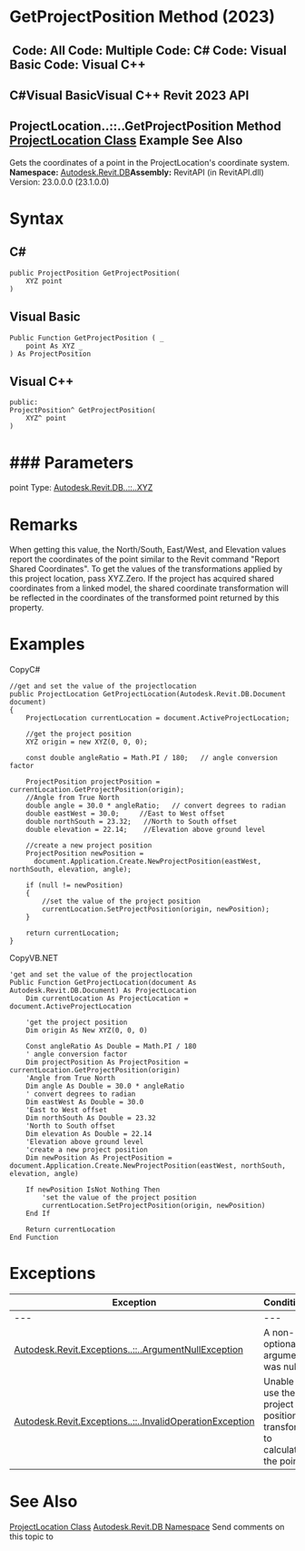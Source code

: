 # GetProjectPosition Method (2023)

﻿
 Code: All Code: Multiple Code: C# Code: Visual Basic Code: Visual C++   
---  
C#Visual BasicVisual C++
Revit 2023 API  
---  
ProjectLocation..::..GetProjectPosition Method   
[ProjectLocation Class](1249d5fa-74f3-cf64-0a63-7ab370b67a5c.md "ProjectLocation Class") Example See Also  
---  
Gets the coordinates of a point in the ProjectLocation's coordinate system. 
**Namespace:** [Autodesk.Revit.DB](87546ba7-461b-c646-cbb1-2cb8f5bff8b2.md "Autodesk.Revit.DB Namespace")**Assembly:** RevitAPI (in RevitAPI.dll) Version: 23.0.0.0 (23.1.0.0)
# Syntax
C#  
---  
```text
public ProjectPosition GetProjectPosition(
	XYZ point
)
```
  
Visual Basic  
---  
```text
Public Function GetProjectPosition ( _
	point As XYZ _
) As ProjectPosition
```
  
Visual C++  
---  
```text
public:
ProjectPosition^ GetProjectPosition(
	XYZ^ point
)
```
  
# ### Parameters
point
    Type: [Autodesk.Revit.DB..::..XYZ](c2fd995c-95c0-58fb-f5de-f3246cbc5600.md "XYZ Class")
# Remarks
When getting this value, the North/South, East/West, and Elevation values report the coordinates of the point similar to the Revit command "Report Shared Coordinates". To get the values of the transformations applied by this project location, pass XYZ.Zero.
If the project has acquired shared coordinates from a linked model, the shared coordinate transformation will be reflected in the coordinates of the transformed point returned by this property.
# Examples
CopyC#
```text
//get and set the value of the projectlocation
public ProjectLocation GetProjectLocation(Autodesk.Revit.DB.Document document)
{
    ProjectLocation currentLocation = document.ActiveProjectLocation;

    //get the project position
    XYZ origin = new XYZ(0, 0, 0);

    const double angleRatio = Math.PI / 180;   // angle conversion factor

    ProjectPosition projectPosition = currentLocation.GetProjectPosition(origin);
    //Angle from True North
    double angle = 30.0 * angleRatio;   // convert degrees to radian
    double eastWest = 30.0;     //East to West offset
    double northSouth = 23.32;   //North to South offset
    double elevation = 22.14;    //Elevation above ground level

    //create a new project position
    ProjectPosition newPosition =
      document.Application.Create.NewProjectPosition(eastWest, northSouth, elevation, angle);

    if (null != newPosition)
    {
        //set the value of the project position
        currentLocation.SetProjectPosition(origin, newPosition);
    }

    return currentLocation;
}
```

CopyVB.NET
```text
'get and set the value of the projectlocation
Public Function GetProjectLocation(document As Autodesk.Revit.DB.Document) As ProjectLocation
    Dim currentLocation As ProjectLocation = document.ActiveProjectLocation

    'get the project position
    Dim origin As New XYZ(0, 0, 0)

    Const angleRatio As Double = Math.PI / 180
    ' angle conversion factor
    Dim projectPosition As ProjectPosition = currentLocation.GetProjectPosition(origin)
    'Angle from True North
    Dim angle As Double = 30.0 * angleRatio
    ' convert degrees to radian
    Dim eastWest As Double = 30.0
    'East to West offset
    Dim northSouth As Double = 23.32
    'North to South offset
    Dim elevation As Double = 22.14
    'Elevation above ground level
    'create a new project position
    Dim newPosition As ProjectPosition = document.Application.Create.NewProjectPosition(eastWest, northSouth, elevation, angle)

    If newPosition IsNot Nothing Then
        'set the value of the project position
        currentLocation.SetProjectPosition(origin, newPosition)
    End If

    Return currentLocation
End Function
```

# Exceptions
| Exception | Condition |
| --- | --- |
| --- | --- |
| [Autodesk.Revit.Exceptions..::..ArgumentNullException](631e1424-60f4-929b-4e52-dda9dcd26316.md "ArgumentNullException Class") | A non-optional argument was null |
| [Autodesk.Revit.Exceptions..::..InvalidOperationException](9e715f03-3884-e539-4dd6-8d7545733adc.md "InvalidOperationException Class") | Unable to use the project position's transform to calculate the point. |

# See Also
[ProjectLocation Class](1249d5fa-74f3-cf64-0a63-7ab370b67a5c.md "ProjectLocation Class")
[Autodesk.Revit.DB Namespace](87546ba7-461b-c646-cbb1-2cb8f5bff8b2.md "Autodesk.Revit.DB Namespace")
Send comments on this topic to 